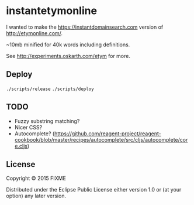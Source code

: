 # instantetymonline

I wanted to make the https://instantdomainsearch.com version of
http://etymonline.com/.

~10mb minified for 40k words including definitions.

See http://experiments.oskarth.com/etym for more.

## Deploy

`./scripts/release`
`./scripts/deploy`

## TODO

- Fuzzy substring matching?
- Nicer CSS?
- Autocomplete? (https://github.com/reagent-project/reagent-cookbook/blob/master/recipes/autocomplete/src/cljs/autocomplete/core.cljs)

## License

Copyright © 2015 FIXME

Distributed under the Eclipse Public License either version 1.0 or (at
your option) any later version.
